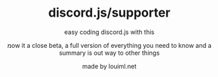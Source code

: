 <h1 align="center">discord.js/supporter</h1>
<div align="center">
<p>easy coding discord.js with this</p>
<p>מow it a close beta, a full version of everything you need to know and a summary is out
way to other things</p>
<p>made by louiml.net</p>
</div>
